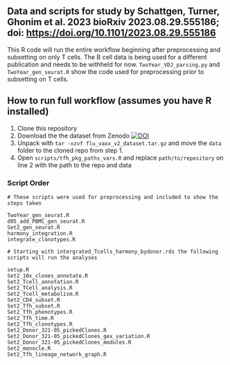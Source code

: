 ## Data and scripts for study by Schattgen, Turner, Ghonim et al. 2023 bioRxiv 2023.08.29.555186; doi: https://doi.org/10.1101/2023.08.29.555186

This R code will run the entire workflow beginning after preprocessing and subsetting on only T cells. The B cell data is being used for a different publication and needs to be withheld for now. `TwoYear_VDJ_parsing.py` and `TwoYear_gen_seurat.R` show the code used for preprocessing prior to subsetting on T cells. 

## How to run full workflow (assumes you have R installed)
1. Clone this repository
2. Download the the dataset from Zenodo [![DOI](https://zenodo.org/badge/DOI/10.5281/zenodo.6476022.svg)](https://doi.org/10.5281/zenodo.6476022)
3. Unpack with `tar -xzvf flu_vaxx_v2_dataset.tar.gz` and move the `data` folder to the cloned repo from step 1.
4. Open `scripts/tfh_pkg_paths_vars.R` and replace `path/to/repository` on line 2 with the path to the repo and data 

### Script Order

```
# These scripts were used for preprocessing and included to show the steps taken

TwoYear_gen_seurat.R
d05_add_PBMC_gen_seurat.R
Set2_gen_seurat.R
harmony_integration.R
integrate_clonotypes.R

# Starting with intergrated_Tcells_harmony_bydonor.rds the following scripts will run the analyses

setup.R
Set2_10x_clones_annotate.R
Set2_Tcell_annotation.R
Set2_TCell_analysis.R
Set2_Tcell_metabolism.R
Set2_CD4_subset.R
Set2_Tfh_subset.R
Set2_Tfh_phenotypes.R
Set2_Tfh_time.R
Set2_Tfh_clonotypes.R
Set2_Donor_321-05_pickedClones.R
Set2_Donor_321-05_pickedClones_gex_variation.R
Set2_Donor_321-05_pickedClones_modules.R
Set2_monocle.R
Set2_Tfh_lineage_network_graph.R
```
